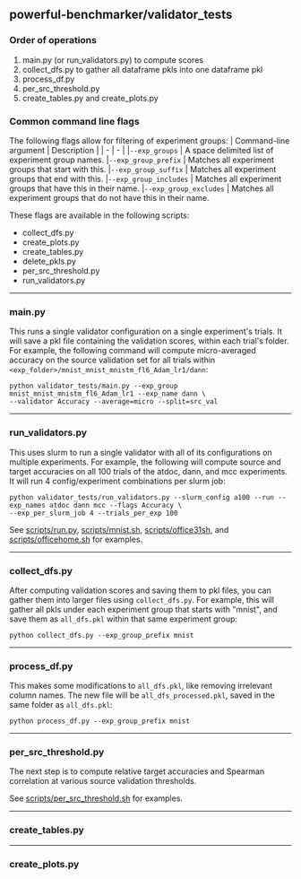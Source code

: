 ## powerful-benchmarker/validator_tests


### Order of operations

1. main.py (or run_validators.py) to compute scores
2. collect_dfs.py to gather all dataframe pkls into one dataframe pkl
3. process_df.py
4. per_src_threshold.py
5. create_tables.py and create_plots.py


### Common command line flags
The following flags allow for filtering of experiment groups:
| Command-line argument | Description |
| - | - |
|`--exp_groups` | A space delimited list of experiment group names.
|`--exp_group_prefix` | Matches all experiment groups that start with this.
|`--exp_group_suffix` | Matches all experiment groups that end with this.
|`--exp_group_includes` | Matches all experiment groups that have this in their name.
|`--exp_group_excludes` | Matches all experiment groups that do not have this in their name.

These flags are available in the following scripts:

- collect_dfs.py
- create_plots.py
- create_tables.py
- delete_pkls.py
- per_src_threshold.py
- run_validators.py

---
### main.py

This runs a single validator configuration on a single experiment's trials. It will save a pkl file containing the validation scores, within each trial's folder. For example, the following command will compute micro-averaged accuracy on the source validation set for all trials within `<exp_folder>/mnist_mnist_mnistm_fl6_Adam_lr1/dann`:

```
python validator_tests/main.py --exp_group mnist_mnist_mnistm_fl6_Adam_lr1 --exp_name dann \
--validator Accuracy --average=micro --split=src_val
```

---
### run_validators.py

This uses slurm to run a single validator with all of its configurations on multiple experiments. For example, the following will compute source and target accuracies on all 100 trials of the atdoc, dann, and mcc experiments. It will run 4 config/experiment combinations per slurm job:

```
python validator_tests/run_validators.py --slurm_config a100 --run --exp_names atdoc dann mcc --flags Accuracy \
--exp_per_slurm_job 4 --trials_per_exp 100
```

See [scripts/run.py](https://github.com/KevinMusgrave/powerful-benchmarker/blob/master/validator_tests/scripts/run.py), [scripts/mnist.sh](https://github.com/KevinMusgrave/powerful-benchmarker/blob/master/validator_tests/scripts/mnist.sh), [scripts/office31sh](https://github.com/KevinMusgrave/powerful-benchmarker/blob/master/validator_tests/scripts/office31.sh), and [scripts/officehome.sh](https://github.com/KevinMusgrave/powerful-benchmarker/blob/master/validator_tests/scripts/officehome.sh) for examples.


---
### collect_dfs.py

After computing validation scores and saving them to pkl files, you can gather them into larger files using `collect_dfs.py`. For example, this will gather all pkls under each experiment group that starts with "mnist", and save them as `all_dfs.pkl` within that same experiment group:

```
python collect_dfs.py --exp_group_prefix mnist
```

---
### process_df.py
This makes some modifications to `all_dfs.pkl`, like removing irrelevant column names. The new file will be `all_dfs_processed.pkl`, saved in the same folder as `all_dfs.pkl`:

```
python process_df.py --exp_group_prefix mnist
```

---
### per_src_threshold.py
The next step is to compute relative target accuracies and Spearman correlation at various source validation thresholds.

See [scripts/per_src_threshold.sh](https://github.com/KevinMusgrave/powerful-benchmarker/blob/master/validator_tests/scripts/per_src_threshold.sh) for examples.


---
### create_tables.py


---
### create_plots.py
